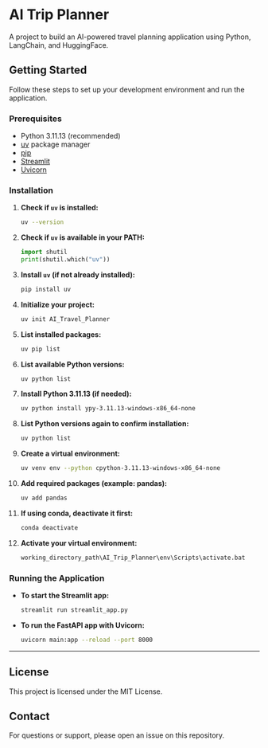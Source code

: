 # AI Trip Planner

A project to build an AI-powered travel planning application using Python, LangChain, and HuggingFace.

## Getting Started

Follow these steps to set up your development environment and run the application.

### Prerequisites

- Python 3.11.13 (recommended)
- [uv](https://github.com/astral-sh/uv) package manager
- [pip](https://pip.pypa.io/en/stable/)
- [Streamlit](https://streamlit.io/)
- [Uvicorn](https://www.uvicorn.org/)

### Installation

1. **Check if `uv` is installed:**
    ```bash
    uv --version
    ```

2. **Check if `uv` is available in your PATH:**
    ```python
    import shutil
    print(shutil.which("uv"))
    ```

3. **Install `uv` (if not already installed):**
    ```bash
    pip install uv
    ```

4. **Initialize your project:**
    ```bash
    uv init AI_Travel_Planner
    ```

5. **List installed packages:**
    ```bash
    uv pip list
    ```

6. **List available Python versions:**
    ```bash
    uv python list
    ```

7. **Install Python 3.11.13 (if needed):**
    ```bash
    uv python install ypy-3.11.13-windows-x86_64-none
    ```

8. **List Python versions again to confirm installation:**
    ```bash
    uv python list
    ```

9. **Create a virtual environment:**
    ```bash
    uv venv env --python cpython-3.11.13-windows-x86_64-none
    ```

10. **Add required packages (example: pandas):**
    ```bash
    uv add pandas
    ```

11. **If using conda, deactivate it first:**
    ```bash
    conda deactivate
    ```

12. **Activate your virtual environment:**
    ```bash
    working_directory_path\AI_Trip_Planner\env\Scripts\activate.bat
    ```

### Running the Application

- **To start the Streamlit app:**
    ```bash
    streamlit run streamlit_app.py
    ```

- **To run the FastAPI app with Uvicorn:**
    ```bash
    uvicorn main:app --reload --port 8000
    ```

---

## License

This project is licensed under the MIT License.

## Contact

For questions or support, please open an issue on this repository.